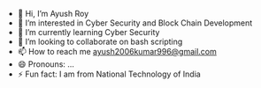 - 👋 Hi, I’m Ayush Roy
- 👀 I’m interested in Cyber Security and Block Chain Development
- 🌱 I’m currently learning Cyber Security
- 💞️ I’m looking to collaborate on bash scripting
- 📫 How to reach me ayush2006kumar996@gmail.com
- 😄 Pronouns: ...
- ⚡ Fun fact: I am from National Technology of India 

<!---
ayush-roy-21/ayush-roy-21 is a ✨ special ✨ repository because its `README.md` (this file) appears on your GitHub profile.
You can click the Preview link to take a look at your changes.
--->
